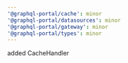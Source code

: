 ```yaml
---
'@graphql-portal/cache': minor
'@graphql-portal/datasources': minor
'@graphql-portal/gateway': minor
'@graphql-portal/types': minor
---
```


added CacheHandler

